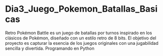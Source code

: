 # Dia3_Juego_Pokemon_Batallas_Basicas
Retro Pokémon Battle es un juego de batallas por turnos inspirado en los clásicos de Pokémon, diseñado con un estilo retro de 8 bits. El objetivo del proyecto es capturar la esencia de los juegos originales con una jugabilidad sencilla y divertida. Programando en Python
